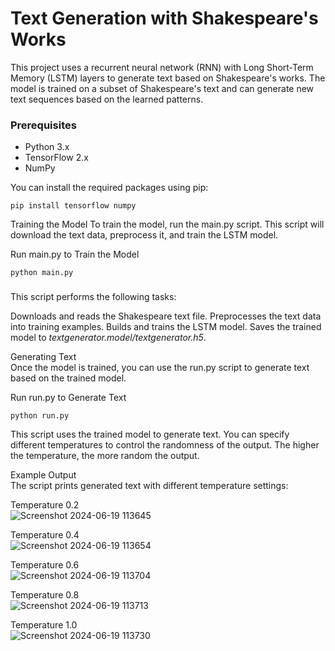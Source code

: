 # Text Generation with Shakespeare's Works

This project uses a recurrent neural network (RNN) with Long Short-Term Memory (LSTM) layers to generate text based on Shakespeare's works. The model is trained on a subset of Shakespeare's text and can generate new text sequences based on the learned patterns.

### Prerequisites

- Python 3.x
- TensorFlow 2.x
- NumPy

You can install the required packages using pip:

```
pip install tensorflow numpy
```
Training the Model 
To train the model, run the main.py script. This script will download the text data, preprocess it, and train the LSTM model.

Run main.py to Train the Model
```
python main.py
```
###
This script performs the following tasks:

Downloads and reads the Shakespeare text file.
Preprocesses the text data into training examples.
Builds and trains the LSTM model.
Saves the trained model to *textgenerator.model/textgenerator.h5*.

Generating Text <br>
Once the model is trained, you can use the run.py script to generate text based on the trained model.

Run run.py to Generate Text
```
python run.py
```
This script uses the trained model to generate text. You can specify different temperatures to control the randomness of the output. The higher the temperature, the more random the output.

Example Output<br>
The script prints generated text with different temperature settings:

Temperature 0.2<br>
![Screenshot 2024-06-19 113645](https://github.com/bhushankhopkarr/poetictexts/assets/121181515/12697b0c-0922-4212-b587-488bcb9d455b)

Temperature 0.4<br>
![Screenshot 2024-06-19 113654](https://github.com/bhushankhopkarr/poetictexts/assets/121181515/b38d6299-9962-45e0-9828-71cc5442309b)

Temperature 0.6<br>
![Screenshot 2024-06-19 113704](https://github.com/bhushankhopkarr/poetictexts/assets/121181515/af046316-51ec-419b-ab10-25512c93412b)

Temperature 0.8<br>
![Screenshot 2024-06-19 113713](https://github.com/bhushankhopkarr/poetictexts/assets/121181515/6986ad40-8b59-4837-8ba2-a51d8548c7aa)

Temperature 1.0<br>
![Screenshot 2024-06-19 113730](https://github.com/bhushankhopkarr/poetictexts/assets/121181515/924e43cb-aa57-4b23-9c3e-0e9061b0a158)

